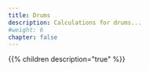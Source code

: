 ```yaml
---
title: Drums
description: Calculations for drums...
#weight: 6
chapter: false
---
```


{{% children  description="true" %}}
